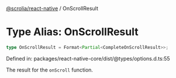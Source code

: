 [@scrolia/react-native](../README.md) / OnScrollResult

# Type Alias: OnScrollResult

```ts
type OnScrollResult = Format<Partial<CompleteOnScrollResult>>;
```

Defined in: packages/react-native-core/dist/@types/options.d.ts:55

The result for the `onScroll` function.
